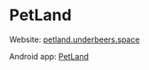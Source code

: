 # PetLand

Website: [petland.underbeers.space](http://petland.underbeers.space)  

Android app: [PetLand](https://disk.yandex.com/d/oqigoRx_Vx9mNQ)
